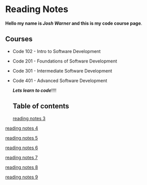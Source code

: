 # Reading Notes

**Hello my name is _Josh Warner_ and this is my code course page**.

## Courses

- Code 102 - Intro to Software Development
- Code 201 - Foundations of Software Development
- Code 301 - Intermediate Software Development
- Code 401 - Advanced Software Development

  ***Lets learn to code***!!!!

  ## Table of contents

  [reading notes 3](https://github.com/joshwarner1/reading-notes/blob/main/201/read-class3.md)

[reading notes 4](https://github.com/joshwarner1/reading-notes/blob/main/201/read-class4.md)

[reading notes 5](https://github.com/joshwarner1/reading-notes/blob/main/201/read-class5.md)

[reading notes 6](https://github.com/joshwarner1/reading-notes/blob/main/201/read-class6.md)

[reading notes 7](https://github.com/joshwarner1/reading-notes/blob/main/201/read-class7.md)

[reading notes 8](https://github.com/joshwarner1/reading-notes/blob/main/201/read-class8.md)

[reading notes 9](https://github.com/joshwarner1/reading-notes/blob/main/201/read-class9.md)